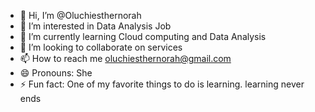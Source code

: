 - 👋 Hi, I’m @Oluchiesthernorah
- 👀 I’m interested in Data Analysis Job
- 🌱 I’m currently learning Cloud computing and Data Analysis 
- 💞️ I’m looking to collaborate on services
- 📫 How to reach me oluchiesthernorah@gmail.com
- 😄 Pronouns: She
- ⚡ Fun fact: One of my favorite things to do is learning. learning never ends

<!---
Oluchiesthernorah/Oluchiesthernorah is a ✨ special ✨ repository because its `README.md` (this file) appears on your GitHub profile.
You can click the Preview link to take a look at your changes.
--->
